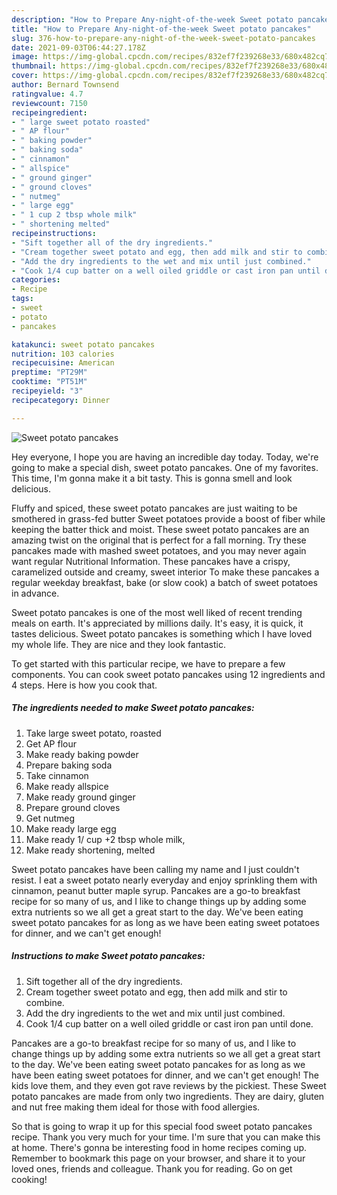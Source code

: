 ```yaml
---
description: "How to Prepare Any-night-of-the-week Sweet potato pancakes"
title: "How to Prepare Any-night-of-the-week Sweet potato pancakes"
slug: 376-how-to-prepare-any-night-of-the-week-sweet-potato-pancakes
date: 2021-09-03T06:44:27.178Z
image: https://img-global.cpcdn.com/recipes/832ef7f239268e33/680x482cq70/sweet-potato-pancakes-recipe-main-photo.jpg
thumbnail: https://img-global.cpcdn.com/recipes/832ef7f239268e33/680x482cq70/sweet-potato-pancakes-recipe-main-photo.jpg
cover: https://img-global.cpcdn.com/recipes/832ef7f239268e33/680x482cq70/sweet-potato-pancakes-recipe-main-photo.jpg
author: Bernard Townsend
ratingvalue: 4.7
reviewcount: 7150
recipeingredient:
- " large sweet potato roasted"
- " AP flour"
- " baking powder"
- " baking soda"
- " cinnamon"
- " allspice"
- " ground ginger"
- " ground cloves"
- " nutmeg"
- " large egg"
- " 1 cup 2 tbsp whole milk"
- " shortening melted"
recipeinstructions:
- "Sift together all of the dry ingredients."
- "Cream together sweet potato and egg, then add milk and stir to combine."
- "Add the dry ingredients to the wet and mix until just combined."
- "Cook 1/4 cup batter on a well oiled griddle or cast iron pan until done."
categories:
- Recipe
tags:
- sweet
- potato
- pancakes

katakunci: sweet potato pancakes 
nutrition: 103 calories
recipecuisine: American
preptime: "PT29M"
cooktime: "PT51M"
recipeyield: "3"
recipecategory: Dinner

---
```



![Sweet potato pancakes](https://img-global.cpcdn.com/recipes/832ef7f239268e33/680x482cq70/sweet-potato-pancakes-recipe-main-photo.jpg)

Hey everyone, I hope you are having an incredible day today. Today, we're going to make a special dish, sweet potato pancakes. One of my favorites. This time, I'm gonna make it a bit tasty. This is gonna smell and look delicious.

Fluffy and spiced, these sweet potato pancakes are just waiting to be smothered in grass-fed butter Sweet potatoes provide a boost of fiber while keeping the batter thick and moist. These sweet potato pancakes are an amazing twist on the original that is perfect for a fall morning. Try these pancakes made with mashed sweet potatoes, and you may never again want regular Nutritional Information. These pancakes have a crispy, caramelized outside and creamy, sweet interior To make these pancakes a regular weekday breakfast, bake (or slow cook) a batch of sweet potatoes in advance.

Sweet potato pancakes is one of the most well liked of recent trending meals on earth. It's appreciated by millions daily. It's easy, it is quick, it tastes delicious. Sweet potato pancakes is something which I have loved my whole life. They are nice and they look fantastic.


To get started with this particular recipe, we have to prepare a few components. You can cook sweet potato pancakes using 12 ingredients and 4 steps. Here is how you cook that.

<!--inarticleads1-->

##### The ingredients needed to make Sweet potato pancakes:

1. Take  large sweet potato, roasted
1. Get  AP flour
1. Make ready  baking powder
1. Prepare  baking soda
1. Take  cinnamon
1. Make ready  allspice
1. Make ready  ground ginger
1. Prepare  ground cloves
1. Get  nutmeg
1. Make ready  large egg
1. Make ready  1/ cup +2 tbsp whole milk,
1. Make ready  shortening, melted


Sweet potato pancakes have been calling my name and I just couldn&#39;t resist. I eat a sweet potato nearly everyday and enjoy sprinkling them with cinnamon, peanut butter maple syrup. Pancakes are a go-to breakfast recipe for so many of us, and I like to change things up by adding some extra nutrients so we all get a great start to the day. We&#39;ve been eating sweet potato pancakes for as long as we have been eating sweet potatoes for dinner, and we can&#39;t get enough! 

<!--inarticleads2-->

##### Instructions to make Sweet potato pancakes:

1. Sift together all of the dry ingredients.
1. Cream together sweet potato and egg, then add milk and stir to combine.
1. Add the dry ingredients to the wet and mix until just combined.
1. Cook 1/4 cup batter on a well oiled griddle or cast iron pan until done.


Pancakes are a go-to breakfast recipe for so many of us, and I like to change things up by adding some extra nutrients so we all get a great start to the day. We&#39;ve been eating sweet potato pancakes for as long as we have been eating sweet potatoes for dinner, and we can&#39;t get enough! The kids love them, and they even got rave reviews by the pickiest. These Sweet potato pancakes are made from only two ingredients. They are dairy, gluten and nut free making them ideal for those with food allergies. 

So that is going to wrap it up for this special food sweet potato pancakes recipe. Thank you very much for your time. I'm sure that you can make this at home. There's gonna be interesting food in home recipes coming up. Remember to bookmark this page on your browser, and share it to your loved ones, friends and colleague. Thank you for reading. Go on get cooking!
